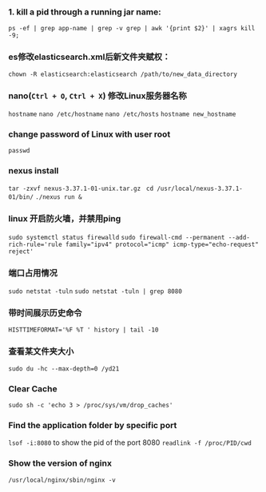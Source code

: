 ### 1. kill a pid through a running jar name:
`ps -ef | grep app-name | grep -v grep | awk '{print $2}' | xagrs kill -9;`

### es修改elasticsearch.xml后新文件夹赋权：
`chown -R elasticsearch:elasticsearch /path/to/new_data_directory`

### nano(`Ctrl + O`, `Ctrl + X`) 修改Linux服务器名称 
`hostname`
`nano /etc/hostname`
`nano /etc/hosts`
`hostname new_hostname`

### change password of Linux with user root
`passwd`

### nexus install
`tar -zxvf nexus-3.37.1-01-unix.tar.gz `
`cd /usr/local/nexus-3.37.1-01/bin/`
`./nexus run &`

### linux 开启防火墙，并禁用ping
`sudo systemctl status firewalld`
`sudo firewall-cmd --permanent --add-rich-rule='rule family="ipv4" protocol="icmp" icmp-type="echo-request" reject'`

### 端口占用情况
`sudo netstat -tuln`
`sudo netstat -tuln | grep 8080`

### 带时间展示历史命令
`HISTTIMEFORMAT='%F %T ' history | tail -10`

### 查看某文件夹大小
`sudo du -hc --max-depth=0 /yd21`

### Clear Cache
`sudo sh -c 'echo 3 > /proc/sys/vm/drop_caches'`

### Find the application folder by specific port
`lsof -i:8080` to show the pid of the port 8080
`readlink -f /proc/PID/cwd`

### Show the version of nginx 
`/usr/local/nginx/sbin/nginx -v`
